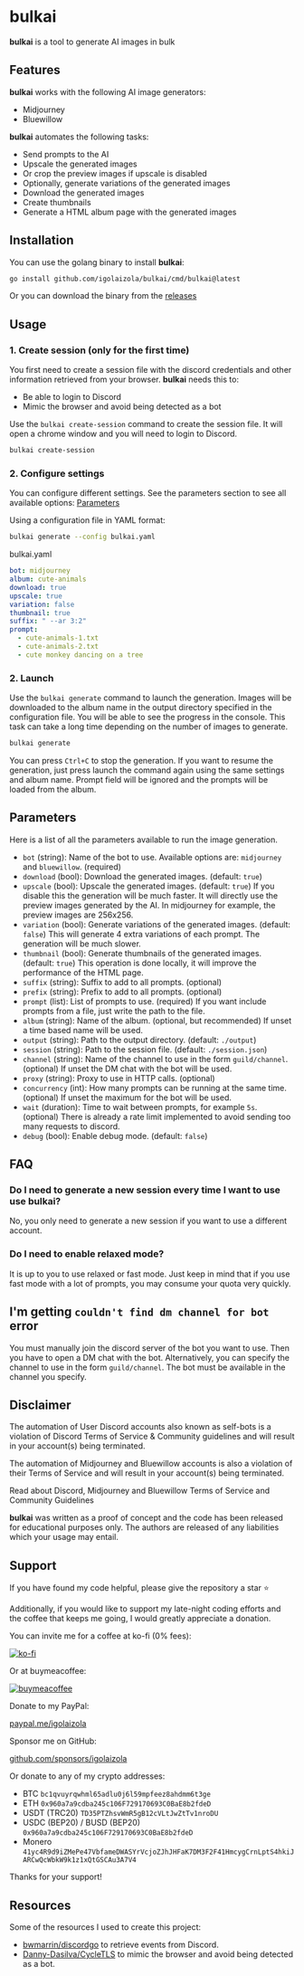 # bulkai

**bulkai** is a tool to generate AI images in bulk

## Features

**bulkai** works with the following AI image generators:

 - Midjourney
 - Bluewillow

**bulkai** automates the following tasks:

 - Send prompts to the AI
 - Upscale the generated images
 - Or crop the preview images if upscale is disabled
 - Optionally, generate variations of the generated images
 - Download the generated images
 - Create thumbnails
 - Generate a HTML album page with the generated images

## Installation

You can use the golang binary to install **bulkai**:

```bash
go install github.com/igolaizola/bulkai/cmd/bulkai@latest
```

Or you can download the binary from the [releases](https://github.com/igolaizola/bulkai/releases)

## Usage 

### 1. Create session (only for the first time)

You first need to create a session file with the discord credentials and other information retrieved from your browser.
**bulkai** needs this to:

 - Be able to login to Discord
 - Mimic the browser and avoid being detected as a bot

Use the `bulkai create-session` command to create the session file.
It will open a chrome window and you will need to login to Discord.

```bash
bulkai create-session
```

### 2. Configure settings

You can configure different settings.
See the parameters section to see all available options: [Parameters](#parameters)

Using a configuration file in YAML format:

```bash
bulkai generate --config bulkai.yaml
```

bulkai.yaml
```yaml
bot: midjourney
album: cute-animals
download: true
upscale: true
variation: false
thumbnail: true
suffix: " --ar 3:2"
prompt:
  - cute-animals-1.txt
  - cute-animals-2.txt
  - cute monkey dancing on a tree
```

### 2. Launch

Use the `bulkai generate` command to launch the generation.
Images will be downloaded to the album name in the output directory specified in the configuration file.
You will be able to see the progress in the console.
This task can take a long time depending on the number of images to generate.

```bash
bulkai generate
```

You can press `Ctrl+C` to stop the generation.
If you want to resume the generation, just press launch the command again using the same settings and album name.
Prompt field will be ignored and the prompts will be loaded from the album.

## Parameters

Here is a list of all the parameters available to run the image generation.

 - `bot` (string): Name of the bot to use.
Available options are: `midjourney` and `bluewillow`. (required)
 - `download` (bool): Download the generated images. (default: `true`)
 - `upscale` (bool): Upscale the generated images. (default: `true`)
If you disable this the generation will be much faster.
It will directly use the preview images generated by the AI.
In midjourney for example, the preview images are 256x256.
 - `variation` (bool): Generate variations of the generated images. (default: `false`)
This will generate 4 extra variations of each prompt.
The generation will be much slower.
 - `thumbnail` (bool): Generate thumbnails of the generated images. (default: `true`)
This operation is done locally, it will improve the performance of the HTML page.
 - `suffix` (string): Suffix to add to all prompts. (optional)
 - `prefix` (string): Prefix to add to all prompts. (optional)
 - `prompt` (list): List of prompts to use. (required)
If you want include prompts from a file, just write the path to the file.
 - `album` (string): Name of the album. (optional, but recommended)
If unset a time based name will be used.
 - `output` (string): Path to the output directory. (default: `./output`)
 - `session` (string): Path to the session file. (default: `./session.json`)
 - `channel` (string): Name of the channel to use in the form `guild/channel`. (optional)
If unset the DM chat with the bot will be used.
 - `proxy` (string): Proxy to use in HTTP calls. (optional)
 - `concurrency` (int): How many prompts can be running at the same time. (optional)
If unset the maximum for the bot will be used.
 - `wait` (duration): Time to wait between prompts, for example `5s`. (optional)
There is already a rate limit implemented to avoid sending too many requests to discord.
 - `debug` (bool): Enable debug mode. (default: `false`)

## FAQ

### Do I need to generate a new session every time I want to use use **bulkai**?

No, you only need to generate a new session if you want to use a different account.

### Do I need to enable relaxed mode?

It is up to you to use relaxed or fast mode.
Just keep in mind that if you use fast mode with a lot of prompts, you may consume your quota very quickly.

## I'm getting `couldn't find dm channel for bot` error

You must manually join the discord server of the bot you want to use.
Then you have to open a DM chat with the bot.
Alternatively, you can specify the channel to use in the form `guild/channel`.
The bot must be available in the channel you specify.

## Disclaimer

The automation of User Discord accounts also known as self-bots is a violation of Discord Terms of Service & Community guidelines and will result in your account(s) being terminated.

The automation of Midjourney and Bluewillow accounts is also a violation of their Terms of Service and will result in your account(s) being terminated.

Read about Discord, Midjourney and Bluewillow Terms of Service and Community Guidelines

**bulkai** was written as a proof of concept and the code has been released for educational purposes only.
The authors are released of any liabilities which your usage may entail.

## Support

If you have found my code helpful, please give the repository a star ⭐

Additionally, if you would like to support my late-night coding efforts and the coffee that keeps me going, I would greatly appreciate a donation.

You can invite me for a coffee at ko-fi (0% fees):

[![ko-fi](https://ko-fi.com/img/githubbutton_sm.svg)](https://ko-fi.com/igolaizola)

Or at buymeacoffee:

[![buymeacoffee](https://user-images.githubusercontent.com/11333576/223217083-123c2c53-6ab8-4ea8-a2c8-c6cb5d08e8d2.png)](https://buymeacoffee.com/igolaizola)

Donate to my PayPal:

[paypal.me/igolaizola](https://www.paypal.me/igolaizola)

Sponsor me on GitHub:

[github.com/sponsors/igolaizola](https://github.com/sponsors/igolaizola)

Or donate to any of my crypto addresses:

 - BTC `bc1qvuyrqwhml65adlu0j6l59mpfeez8ahdmm6t3ge`
 - ETH `0x960a7a9cdba245c106F729170693C0BaE8b2fdeD`
 - USDT (TRC20) `TD35PTZhsvWmR5gB12cVLtJwZtTv1nroDU`
 - USDC (BEP20) / BUSD (BEP20) `0x960a7a9cdba245c106F729170693C0BaE8b2fdeD`
 - Monero `41yc4R9d9iZMePe47VbfameDWASYrVcjoZJhJHFaK7DM3F2F41HmcygCrnLptS4hkiJARCwQcWbkW9k1z1xQtGSCAu3A7V4`

Thanks for your support!

## Resources

Some of the resources I used to create this project:

 - [bwmarrin/discordgo](https://github.com/bwmarrin/discordgo) to retrieve events from Discord.
 - [Danny-Dasilva/CycleTLS](https://github.com/Danny-Dasilva/CycleTLS) to mimic the browser and avoid being detected as a bot.
